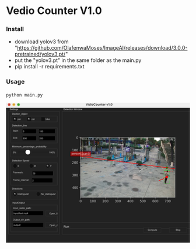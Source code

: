 # Vedio Counter V1.0


### Install

* download yolov3 from "https://github.com/OlafenwaMoses/ImageAI/releases/download/3.0.0-pretrained/yolov3.pt/"
* put the "yolov3.pt" in the same folder as the main.py
* pip install -r requirements.txt


### Usage

`python main.py`

![screenshot](https://github.com/kekehurry/VedioCounter/blob/main/screenshot.png?raw=true)

